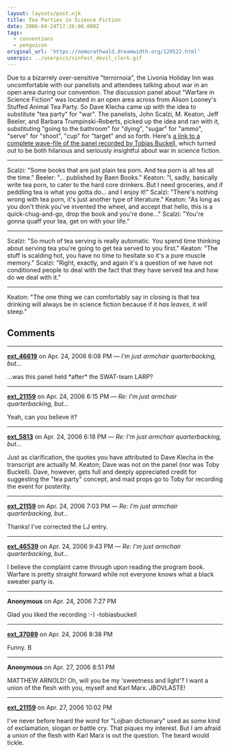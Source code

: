 ```yaml
---
layout: layouts/post.njk
title: Tea Parties in Science Fiction
date: 2006-04-24T17:26:00.000Z
tags:
  - conventions
  - penguicon
original_url: 'https://nemorathwald.dreamwidth.org/120522.html'
userpic: ../userpics/sinfest_devil_clerk.gif
---
```

Due to a bizarrely over-sensitive "terrornoia", the Livonia Holiday Inn was uncomfortable with our panelists and attendees talking about war in an open area during our convention. The discussion panel about "Warfare in Science Fiction" was located in an open area across from Alison Looney's Stuffed Animal Tea Party. So Dave Klecha came up with the idea to substitute "tea party" for "war". The panelists, John Scalzi, M. Keaton, Jeff Beeler, and Barbara Trumpinski-Roberts, picked up the idea and ran with it, substituting "going to the bathroom" for "dying", "sugar" for "ammo", "serve" for "shoot", "cup" for "target" and so forth. Here's [a link to a complete wave-file of the panel recorded by Tobias Buckell,](http://www.tobiasbuckell.com/wordpress/images/teaparty.wav) which turned out to be both hilarious and seriously insightful about war in science fiction.

* * *

Scalzi: "Some books that are just plain tea porn. And tea porn is all tea all the time." Beeler: "... published by Baen Books." Keaton: "I, sadly, basically write tea porn, to cater to the hard core drinkers. But I need groceries, and if peddling tea is what you gotta do... and I enjoy it!" Scalzi: "There's nothing wrong with tea porn, it's just another type of literature." Keaton: "As long as you don't think you've invented the wheel, and accept that hello, this is a quick-chug-and-go, drop the book and you're done..." Scalzi: "You're gonna quaff your tea, get on with your life."

* * *

Scalzi: "So much of tea serving is really automatic. You spend time thinking about serving tea you're going to get tea served to you first." Keaton: "The stuff is scalding hot, you have no time to hesitate so it's a pure muscle memory." Scalzi: "Right, exactly, and again it's a question of we have not conditioned people to deal with the fact that they have served tea and how do we deal with it."

* * *

Keaton: "The one thing we can comfortably say in closing is that tea drinking will always be in science fiction because if it _has leaves_, it _will_ steep."

## Comments

---

**[ext_46619](https://www.dreamwidth.org/users/ext_46619)** on Apr. 24, 2006 6:08 PM — *I'm just armchair quarterbacking, but...*

...was this panel held \*after\* the SWAT-team LARP?

---

**[ext_21159](https://www.dreamwidth.org/users/ext_21159)** on Apr. 24, 2006 6:15 PM — *Re: I'm just armchair quarterbacking, but...*

Yeah, can you believe it?

---

**[ext_5813](https://www.dreamwidth.org/users/ext_5813)** on Apr. 24, 2006 6:18 PM — *Re: I'm just armchair quarterbacking, but...*

Just as clarification, the quotes you have attributed to Dave Klecha in the transcript are actually M. Keaton; Dave was not on the panel (nor was Toby Buckell). Dave, however, gets full and deeply appreciated credit for suggesting the "tea party" concept, and mad props go to Toby for recording the event for posterity.

---

**[ext_21159](https://www.dreamwidth.org/users/ext_21159)** on Apr. 24, 2006 7:03 PM — *Re: I'm just armchair quarterbacking, but...*

Thanks! I've corrected the LJ entry.

---

**[ext_46539](https://www.dreamwidth.org/users/ext_46539)** on Apr. 24, 2006 9:43 PM — *Re: I'm just armchair quarterbacking, but...*

I believe the complaint came through upon reading the program book. Warfare is pretty straight forward while not everyone knows what a black sweater party is.

---

**Anonymous** on Apr. 24, 2006 7:27 PM

Glad you liked the recording :-) -tobiasbuckell

---

**[ext_37089](https://www.dreamwidth.org/users/ext_37089)** on Apr. 24, 2006 8:38 PM

Funny. B

---

**Anonymous** on Apr. 27, 2006 8:51 PM

MATTHEW ARNOLD! Oh, will you be my 'sweetness and light'? I want a union of the flesh with you, myself and Karl Marx. JBOVLASTE!

---

**[ext_21159](https://www.dreamwidth.org/users/ext_21159)** on Apr. 27, 2006 10:02 PM

I've never before heard the word for "Lojban dictionary" used as some kind of exclamation, slogan or battle cry. That piques my interest. But I am afraid a union of the flesh with Karl Marx is out the question. The beard would tickle.
